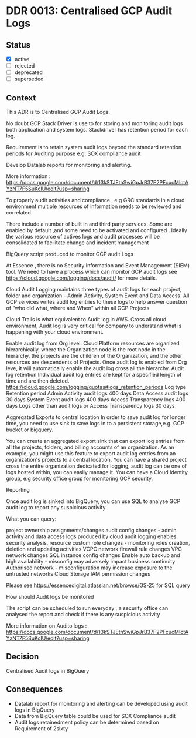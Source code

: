 <!-- File format ddr/ddr-0000-project-keyword-YYYY-MM-DD.md -->

# DDR 0013: Centralised GCP Audit Logs

## Status

- [x] active
- [ ] rejected
- [ ] deprecated
- [ ] superseded

## Context

This ADR is to Centralised GCP Audit Logs. 

No doubt GCP Stack Driver is use to for storing and monitoring audit logs both application and system logs. Stackdriver has retention period for each log. 

Requirement is to retain system audit logs beyond the standard retention  periods 
for Auditing purpose e.g. SOX compliance audit 

Develop Datalab reports for monitoring and alerting.
 
More information : https://docs.google.com/document/d/13kSTJEthSwiGpJrB37F2PFcucMIctAYzNT7F5SuKcIU/edit?usp=sharing
 
To properly audit activities and compliance , e.g GRC standards in a cloud environment multiple resources of information needs to be reviewed and correlated. 

There include a number of built in and third party services. Some are enabled by default ,and some need to be activated and configured . Ideally the various resource of actives logs and audit processes will be consolidated to facilitate change and incident management  

BigQuery script produced to monitor GCP audit Logs

At Essence , there is no Security Information and Event Management (SIEM) tool. We need to have a process which can monitor GCP audit logs see https://cloud.google.com/logging/docs/audit/ for more details. 

Cloud Audit Logging maintains three types of audit logs for each project, folder and organization - Admin Activity, System Event and Data Access. All GCP services writes audit log entries to these logs to help answer question of “who did what, where and When” within all GCP Projects 

Cloud Trails is what equivalent to Audit log  in AWS. Cross all cloud environment, Audit log is very critical for company to understand what is happening with your cloud environment.

Enable audit log from Org level. 
Cloud Platform resources are organized hierarchically, where the Organization node is the root node in the hierarchy, the projects are the children of the Organization, and the other resources are descendents of Projects. Once audit log is enabled from Org leve, it will automatically enable the audit log cross all the hierarchy. 
 Audit log retention
Individual audit log entries are kept for a specified length of time and are then deleted. 
https://cloud.google.com/logging/quotas#logs_retention_periods
Log type
Retention period
Admin Activity audit logs
400 days
Data Access audit logs
30 days
System Event audit logs
400 days
Access Transparency logs
400 days
Logs other than audit logs or Access Transparency logs
30 days

Aggregated Exports to central location
In order to save audit log for longer time, you need to use sink to save logs in to a persistent storage,e.g. GCP bucket or bigquery. 

You can create an aggregated export sink that can export log entries from all the projects, folders, and billing accounts of an organization. As an example, you might use this feature to export audit log entries from an organization's projects to a central location. You can have a shared project cross the entire organization dedicated for logging, audit log can be one of logs hosted within, you can easily manage it. You can have a Cloud Identity group, e.g security office  group for monitoring GCP security. 

Reporting

Once audit log is sinked into  BigQuery, you can use SQL to analyse GCP audit log to report any suspicious activity.

What you can query: 

project ownership assignments/changes
audit config changes - admin activity and data access logs produced by cloud audit logging enables security analysis, resource
custom role changes - monitoring roles creation, deletion and updating activities
VCPC network firewall rule changes
VPC network changes
SQL instance config changes
Enable auto backup and high availability - misconfig may adversely impact business continuity
Authorised network - misconfiguration may increase exposure to the untrusted networks
Cloud Storage IAM permission changes

Please see https://essencedigital.atlassian.net/browse/GS-25 for SQL query 

How should Audit logs be monitored

The script can be scheduled to run everyday , a security office can analysed the report and check if there is any suspicious activity
 
More information on Audito logs : https://docs.google.com/document/d/13kSTJEthSwiGpJrB37F2PFcucMIctAYzNT7F5SuKcIU/edit?usp=sharing
## Decision
   Centralised Audit logs in BigQuery

## Consequences
   - Datalab report for monitoring and alerting can be developed using audit logs in BigQuery
   - Data from BigQuery table could be used for SOX Compliance audit
   - Audit logs retainedment policy can be determined based on Requirement of 2sixty
